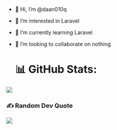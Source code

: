 - 👋 Hi, I’m @daan010q
- 👀 I’m interested in Laravel
- 🌱 I’m currently learning Laravel
- 💞️ I’m looking to collaborate on nothing

  # 📊 GitHub Stats:
![](https://github-readme-stats.vercel.app/api/top-langs/?username=daan0101&theme=dark&hide_border=false&include_all_commits=true&count_private=true&layout=compact)

### ✍️ Random Dev Quote
![](https://quotes-github-readme.vercel.app/api?type=horizontal&theme=dark)

